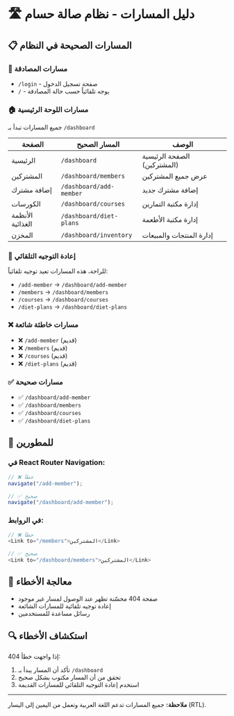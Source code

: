 # 🛣️ دليل المسارات - نظام صالة حسام

## 📋 المسارات الصحيحة في النظام

### 🔐 مسارات المصادقة

- `/login` - صفحة تسجيل الدخول
- `/` - يوجه تلقائياً حسب حالة المصادقة

### 🏠 مسارات اللوحة الرئيسية

جميع المسارات تبدأ بـ `/dashboard`

| الصفحة           | المسار الصحيح           | الوصف                       |
| ---------------- | ----------------------- | --------------------------- |
| الرئيسية         | `/dashboard`            | الصفحة الرئيسية (المشتركين) |
| المشتركين        | `/dashboard/members`    | عرض جميع المشتركين          |
| إضافة مشترك      | `/dashboard/add-member` | إضافة مشترك جديد            |
| الكورسات         | `/dashboard/courses`    | إدارة مكتبة التمارين        |
| الأنظمة الغذائية | `/dashboard/diet-plans` | إدارة مكتبة الأطعمة         |
| المخزن           | `/dashboard/inventory`  | إدارة المنتجات والمبيعات    |

### 🔄 إعادة التوجيه التلقائي

للراحة، هذه المسارات تعيد توجيه تلقائياً:

- `/add-member` → `/dashboard/add-member`
- `/members` → `/dashboard/members`
- `/courses` → `/dashboard/courses`
- `/diet-plans` → `/dashboard/diet-plans`

### ❌ مسارات خاطئة شائعة

- ❌ `/add-member` (قديم)
- ❌ `/members` (قديم)
- ❌ `/courses` (قديم)
- ❌ `/diet-plans` (قديم)

### ✅ مسارات صحيحة

- ✅ `/dashboard/add-member`
- ✅ `/dashboard/members`
- ✅ `/dashboard/courses`
- ✅ `/dashboard/diet-plans`

## 🔧 للمطورين

### في React Router Navigation:

```typescript
// ❌ خطأ
navigate("/add-member");

// ✅ صحيح
navigate("/dashboard/add-member");
```

### في الروابط:

```typescript
// ❌ خطأ
<Link to="/members">المشتركين</Link>

// ✅ صحيح
<Link to="/dashboard/members">المشتركين</Link>
```

## 📱 معالجة الأخطاء

- صفحة 404 محسّنة تظهر عند الوصول لمسار غير موجود
- إعادة توجيه تلقائية للمسارات الشائعة
- رسائل مساعدة للمستخدمين

## 🔍 استكشاف الأخطاء

إذا واجهت خطأ 404:

1. تأكد أن المسار يبدأ بـ `/dashboard`
2. تحقق من أن المسار مكتوب بشكل صحيح
3. استخدم إعادة التوجيه التلقائي للمسارات القديمة

---

**ملاحظة:** جميع المسارات تدعم اللغة العربية وتعمل من اليمين إلى اليسار (RTL).
